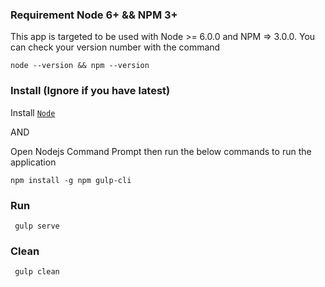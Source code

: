 ### Requirement Node 6+ && NPM 3+
This app is targeted to be used with Node >= 6.0.0 and NPM => 3.0.0. You can check your version number with the command
```
node --version && npm --version
```
### Install (Ignore if you have latest)
Install [`Node`](https://nodejs.org/en/download/)

AND

Open Nodejs Command Prompt then run the below commands to run the application
```
npm install -g npm gulp-cli
```
    
### Run
```
 gulp serve
```

### Clean
```
 gulp clean
```
